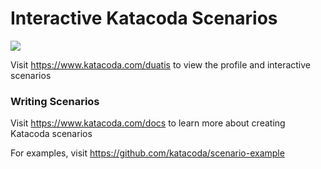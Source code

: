 # Interactive Katacoda Scenarios

[![](http://shields.katacoda.com/katacoda/duatis/count.svg)](https://www.katacoda.com/duatis "Get your profile on Katacoda.com")

Visit https://www.katacoda.com/duatis to view the profile and interactive scenarios

### Writing Scenarios
Visit https://www.katacoda.com/docs to learn more about creating Katacoda scenarios

For examples, visit https://github.com/katacoda/scenario-example
